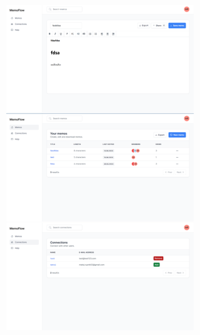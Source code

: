![alt text](https://github.com/matejrupnik/memoflow/blob/master/Untitled.png?raw=true)
![alt text](https://github.com/matejrupnik/memoflow/blob/master/Untitled1.png?raw=true)
![alt text](https://github.com/matejrupnik/memoflow/blob/master/Untitled2.png?raw=true)
